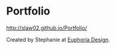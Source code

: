 # Portfolio
<a href="http://slaw02.github.io/Portfolio/">http://slaw02.github.io/Portfolio/</a>

Created by Stephanie at <a href="http://www.euphoria-design.com/">Euphoria Design</a>.
